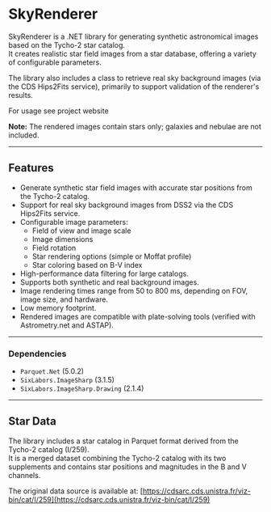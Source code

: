 # SkyRenderer

SkyRenderer is a .NET library for generating synthetic astronomical images based on the Tycho-2 star catalog.  
It creates realistic star field images from a star database, offering a variety of configurable parameters.

The library also includes a class to retrieve real sky background images (via the CDS Hips2Fits service), primarily to support validation of the renderer's results.

For usage see project website

**Note:** The rendered images contain stars only; galaxies and nebulae are not included.

---

## Features

- Generate synthetic star field images with accurate star positions from the Tycho-2 catalog.
- Support for real sky background images from DSS2 via the CDS Hips2Fits service.
- Configurable image parameters:
  - Field of view and image scale
  - Image dimensions
  - Field rotation
  - Star rendering options (simple or Moffat profile)
  - Star coloring based on B-V index
- High-performance data filtering for large catalogs.
- Supports both synthetic and real background images.
- Image rendering times range from 50 to 800 ms, depending on FOV, image size, and hardware.
- Low memory footprint.
- Rendered images are compatible with plate-solving tools (verified with Astrometry.net and ASTAP).

---

### Dependencies

- `Parquet.Net` (5.0.2)
- `SixLabors.ImageSharp` (3.1.5)
- `SixLabors.ImageSharp.Drawing` (2.1.4)

---

## Star Data

The library includes a star catalog in Parquet format derived from the Tycho-2 catalog (I/259).  
It is a merged dataset combining the Tycho-2 catalog with its two supplements and contains star positions and magnitudes in the B and V channels.

The original data source is available at: [https://cdsarc.cds.unistra.fr/viz-bin/cat/I/259](https://cdsarc.cds.unistra.fr/viz-bin/cat/I/259)

